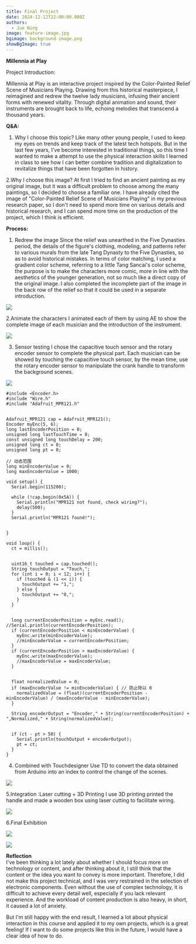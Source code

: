 ```yaml
---
title: Final Project
date: 2024-12-12T22:00:00.000Z
authors:
  - Jue Ning
image: feature-image.jpg
bgimage: background-image.png
showBgImage: true
---
```

**Millennia at Play**

Project Introduction:					

Millennia at Play is an interactive project inspired by the Color-Painted Relief Scene
of Musicians Playing. Drawing from this historical masterpiece, I reimagined and
redrew the twelve lady musicians, infusing their ancient forms with renewed
vitality. Through digital animation and sound, their instruments are brought back to
life, echoing melodies that transcend a thousand years.

**Q&A:**

1. Why I choose this topic?
   Like many other young people, I used to keep my eyes on trends and keep track of the latest tech hotspots. But in the last few years, I've become interested in traditional things, so this time I wanted to make a attempt to use the physical interaction skills I learned in class to see how I can better combine tradition and digitalization to revitalize things that have been forgotten in history.

2.Why I choose this image?
  At first I tried to find an ancient painting as my original image, but it was a difficult problem to choose among the many paintings, so I decided to choose a familiar one. I have already cited the image of "Color-Painted Relief Scene of Musicians Playing" in my previous research paper, so I don't need to spend more time on various details and historical research, and I can spend more time on the production of the project, which I think is efficient.

**Process:**

1. Redrew the image
   Since the relief was unearthed in the Five Dynasties period, the details of the figure's clothing, modeling, and patterns refer to various murals from the late Tang Dynasty to the Five Dynasties, so as to avoid historical mistakes. In terms of color matching, I used a gradient color scheme, referring to a little Tang Sancai's color scheme, the purpose is to make the characters more comic, more in line with the aesthetics of the younger generation, not so much like a direct copy of the original image. I also completed the incomplete part of the image in the back row of the relief so that it could be used in a separate introduction.

![](redrew.png)



2.Animate the characters
      I animated each of them by using AE to show the complete image of each musician and the introduction of the instrument.
	

![](animation.png)



3. Sensor testing
    I chose the capacitive touch sensor and the rotary encoder sensor to complete the physical part. Each musician can be showed by touching the capacitive touch sensor, by the mean time, use the rotary encoder sensor to manipulate the crank handle to transform the background scenes.

![](sensor.png)

```
#include <Encoder.h>
#include "Wire.h"
#include "Adafruit_MPR121.h"


Adafruit_MPR121 cap = Adafruit_MPR121();
Encoder myEnc(5, 6);  
long lastEncoderPosition = 0; 
unsigned long lastTouchTime = 0; 
const unsigned long touchDelay = 200; 
unsigned long ct = 0;
unsigned long pt = 0;

// 动态范围
long minEncoderValue = 0;  
long maxEncoderValue = 1000; 

void setup() {
  Serial.begin(115200);

  while (!cap.begin(0x5A)) {
    Serial.println("MPR121 not found, check wiring?");
    delay(500);
  }
  Serial.println("MPR121 found!");


}

void loop() {
  ct = millis();

  
  uint16_t touched = cap.touched();
  String touchOutput = "Touch,";
  for (int i = 0; i < 12; i++) {
    if (touched & (1 << i)) {
      touchOutput += "1,";
    } else {
      touchOutput += "0,";
    }
  }


  long currentEncoderPosition = myEnc.read();
//Serial.println(currentEncoderPosition);
  if (currentEncoderPosition < minEncoderValue) {
    myEnc.write(minEncoderValue);
    //minEncoderValue = currentEncoderPosition;
  }
  if (currentEncoderPosition > maxEncoderValue) {
    myEnc.write(maxEncoderValue);
    //maxEncoderValue = maxEncoderValue;
  }


  float normalizedValue = 0;
  if (maxEncoderValue != minEncoderValue) { // 防止除以 0
    normalizedValue = (float)(currentEncoderPosition - minEncoderValue) / (maxEncoderValue - minEncoderValue);
  }

  String encoderOutput = "Encoder," + String(currentEncoderPosition) + ",Normalized," + String(normalizedValue);

  
  if (ct - pt > 50) { 
    Serial.println(touchOutput + encoderOutput);
    pt = ct;
  }
}
```



4. Combined with Touchdesigner
     Use TD to convert the data obtained from Arduino into an index to control the change of the scenes.

![](touchdesigner.png)



5.Integration :Laser cutting + 3D Printing
     I use 3D printing printed the handle and made a wooden box using laser cutting to facilitate wiring.

![](box.png)



6.Final Exhibition

![](exhibition1.png)

![](exhibituion2.png)



**Reflection**\
   I've been thinking a lot lately about whether I should focus more on technology or content, and after thinking about it, I still think that the content or the idea you want to convey is more important. Therefore, I did not make this project technical, and I was very restrained in the selection of electronic components. Even without the use of complex technology, it is difficult to achieve every detail well, especially if you lack relevant experience. And the workload of content production is also heavy, in short, it caused a lot of anxiety.

   But I'm still happy with the end result, I learned a lot about physical interaction in this course and applied it to my own projects, which is a great feeling! If I want to do some projects like this in the future, I would have a clear idea of how to do.
